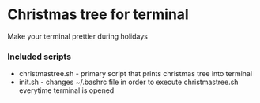 # Christmas tree for terminal
 
  Make your terminal prettier during holidays
  
### Included scripts
  * christmastree.sh - primary script that prints christmas tree into terminal
  * init.sh - changes ~/.bashrc file in order to execute christmastree.sh everytime terminal is opened
